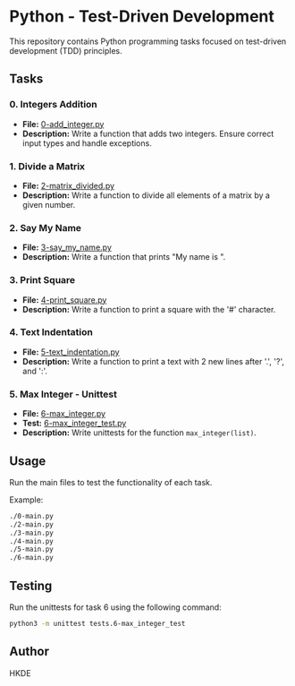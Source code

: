 # Python - Test-Driven Development

This repository contains Python programming tasks focused on test-driven development (TDD) principles.

## Tasks

### 0. Integers Addition
- **File:** [0-add_integer.py](./0x07-python-test_driven_development/0-add_integer.py)
- **Description:** Write a function that adds two integers. Ensure correct input types and handle exceptions.

### 1. Divide a Matrix
- **File:** [2-matrix_divided.py](./0x07-python-test_driven_development/2-matrix_divided.py)
- **Description:** Write a function to divide all elements of a matrix by a given number.

### 2. Say My Name
- **File:** [3-say_my_name.py](./0x07-python-test_driven_development/3-say_my_name.py)
- **Description:** Write a function that prints "My name is <first name> <last name>".

### 3. Print Square
- **File:** [4-print_square.py](./0x07-python-test_driven_development/4-print_square.py)
- **Description:** Write a function to print a square with the '#' character.

### 4. Text Indentation
- **File:** [5-text_indentation.py](./0x07-python-test_driven_development/5-text_indentation.py)
- **Description:** Write a function to print a text with 2 new lines after '.', '?', and ':'.

### 5. Max Integer - Unittest
- **File:** [6-max_integer.py](./0x07-python-test_driven_development/6-max_integer.py)
- **Test:** [6-max_integer_test.py](./0x07-python-test_driven_development/tests/6-max_integer_test.py)
- **Description:** Write unittests for the function `max_integer(list)`.

## Usage
Run the main files to test the functionality of each task.

Example:
```bash
./0-main.py
./2-main.py
./3-main.py
./4-main.py
./5-main.py
./6-main.py
```

## Testing
Run the unittests for task 6 using the following command:
```bash
python3 -m unittest tests.6-max_integer_test
```

## Author
HKDE
